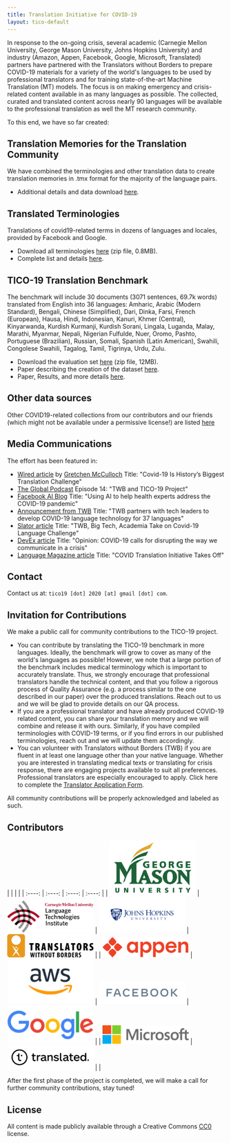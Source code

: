 ```yaml
---
title: Translation Initiative for COVID-19
layout: tico-default
---
```


In response to the on-going crisis, several academic (Carnegie Mellon University, George Mason University, Johns Hopkins University) and industry (Amazon, Appen, Facebook, Google, Microsoft, Translated) partners have partnered with the Translators without Borders to prepare COVID-19 materials for a variety of the world's languages to be used by professional translators and for training state-of-the-art Machine Translation (MT) models. The focus is on making emergency and crisis-related content available in as many languages as possible. The collected, curated and translated content across nearly 90 languages will be available to the professional translation as well the MT research community.

To this end, we have so far created:

## Translation Memories for the Translation Community

We have combined the terminologies and other translation data to create translation memories in .tmx format for the majority of the language pairs. 

* Additional details and data download [here](memories.html).


## Translated Terminologies
Translations of covid19-related terms in dozens of languages and locales, provided by Facebook and Google.

* Download all terminologies [here](data/terminologies.zip) (zip file, 0.8MB).
* Complete list and details [here](terminologies.html).


## TICO-19 Translation Benchmark

The benchmark will include 30 documents (3071 sentences, 69.7k words) translated from English into 36 languages:
Amharic, Arabic (Modern Standard), Bengali, Chinese (Simplified), Dari, Dinka, Farsi, French (European), Hausa, Hindi, Indonesian, Kanuri, Khmer (Central), Kinyarwanda, Kurdish Kurmanji, Kurdish Sorani, Lingala, Luganda, Malay, Marathi, Myanmar, Nepali, Nigerian Fulfulde, Nuer, Oromo, Pashto, Portuguese (Brazilian), Russian, Somali, Spanish (Latin American), Swahili, Congolese Swahili, Tagalog, Tamil, Tigrinya, Urdu, Zulu.

* Download the evaluation set [here](data/tico19-testset.zip) (zip file, 12MB).
* Paper describing the creation of the dataset <a href="data/paper/ticopaper.pdf" onClick="ga('send', 'event', {eventCategory: 'PDF', eventAction: 'jeff', eventLabel: 'S', eventValue: 5});">here</a>.
* Paper, Results, and more details [here](testset.html).

## Other data sources

Other COVID19-related collections from our contributors and our friends (which might not be available under a permissive license!) are listed [here](otherresources.html)

## Media Communications

The effort has been featured in:

* [Wired article](https://www.wired.com/story/covid-language-translation-problem/) by [Gretchen McCulloch](https://gretchenmcculloch.com/) Title: "Covid-19 Is History’s Biggest Translation Challenge"
* [The Global Podcast](https://www.stitcher.com/show/the-global-podcast-2/episode/episode-14-twb-and-tico-19-project-80576088) Episode 14: "TWB and TICO-19 Project"
* [Facebook AI Blog](https://ai.facebook.com/blog/using-ai-to-help-health-experts-address-the-covid-19-pandemic) Title: "Using AI to help health experts address the COVID-19 pandemic"
* [Announcement from TWB](https://translatorswithoutborders.org/TICO-19-announcement) Title: "TWB partners with tech leaders to develop COVID-19 language technology for 37 languages"
* [Slator article](https://slator.com/machine-translation/twb-big-tech-academia-take-on-covid-19-language-challenge/) Title: "TWB, Big Tech, Academia Take on Covid-19 Language Challenge"
* [DevEx article](https://www.devex.com/news/opinion-covid-19-calls-for-disrupting-the-way-we-communicate-in-a-crisis-97641) Title: "Opinion: COVID-19 calls for disrupting the way we communicate in a crisis"
* [Language Magazine article](https://www.languagemagazine.com/2020/07/27/covid-translation-initiative-takes-off/) Title: "COVID Translation Initiative Takes Off"


## Contact

Contact us at:  `tico19 [dot] 2020 [at] gmail [dot] com`.

## Invitation for Contributions

We make a public call for community contributions to the TICO-19  project.

* You can contribute by translating the TICO-19 benchmark in more languages. Ideally, the benchmark will grow to cover as many of the world's languages as possible! However, we note that a large portion of the benchmark includes medical terminology which is important to accurately translate. Thus, we strongly encourage that professional translators handle the technical content, and that you follow a rigorous process of Quality Assurance (e.g. a process similar to the one described in our paper) over the produced translations. Reach out to us and we will be glad to provide details on our QA process.
* If you are a professional translator and have already produced COVID-19 related content, you can share your translation memory and we will combine and release it with ours. Similarly, if you have compiled terminologies with COVID-19 terms, or if you find errors in our published terminologies, reach out and we will update them accordingly.
* You can volunteer with Translators without Borders (TWB) if you are fluent in at least one language other than your native language. Whether you are interested in translating medical texts or translating for crisis response, there are engaging projects available to suit all preferences. Professional translators are especially encouraged to apply. Click here to complete the [Translator Application Form](https://trommons.org/register).

All community contributions will be properly acknowledged and labeled as such.


## Contributors

| | | |
| :----: | :----: | :----: | :----: |
| [<img src="logos/GMU.jpg" alt="GMU logo" width="200">](https://cs.gmu.edu) | [<img src="logos/LTI.png" alt="CMU LTI logo" width="200">](https://lti.cs.cmu.edu) | [<img src="logos/jhu.jpg" alt="JHU logo" width="200">](http://cs.jhu.edu/) | [<img src="logos/TWB.png" alt="Translators Without Borders logo" width="200">](https://translatorswithoutborders.org/) |
| [<img src="logos/appen.svg" alt="Appen logo" width="200">](https://appen.com/) | [<img src="logos/amazon.png" alt="Amazon AWS logo" width="200">](https://aws.amazon.com/) | [<img src="logos/facebook.png" alt="Facebook logo" width="200">](https://www.facebook.com/) | [<img src="logos/google.png" alt="Google logo" width="200">](https://www.google.com/) 
| | [<img src="logos/Microsoft.png" alt="Microsoft logo" width="200">](https://www.microsoft.com/) | [<img src="logos/translated.jpg" alt="Translated logo" width="200">](http://translated.com/) | |

After the first phase of the project is completed, we will make a call for further community contributions, stay tuned!


## License
All content is made publicly available through a Creative Commons [CC0](LICENSE.md) license.
